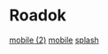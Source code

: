 # Roadok
[mobile (2)](https://github.com/br3-mah/Roadok/assets/88286037/ce2d45fc-fbfc-45ad-9bc1-3383c8cdca68) 
[mobile](https://github.com/br3-mah/Roadok/assets/88286037/811e5331-e112-4b03-aaca-3bfd94f801ee)
[splash](https://github.com/br3-mah/Roadok/assets/88286037/3857ee99-3827-49b2-820d-db1b3f6ae4f8)
